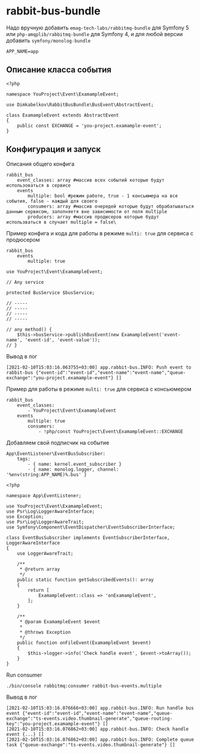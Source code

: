 # rabbit-bus-bundle

Надо вручную добавить `emag-tech-labs/rabbitmq-bundle` для Symfony 5 или `php-amqplib/rabbitmq-bundle` для Symfony 4,
и для любой версии добавить `symfony/monolog-bundle`

```
APP_NAME=app
```

## Описание класса события

```
<?php

namespace YouProject\Event\ExamampleEvent;

use Dimkabelkov\RabbitBusBundle\BusEvent\AbstractEvent;

class ExamampleEvent extends AbstractEvent
{
    public const EXCHANGE = 'you-project.examample-event';
}

```

## Конфигурация и запуск

Описания общего конфига

```
rabbit_bus
    event_classes: array #массив всех событий которые будут использоваться в сервисе
    events
        multiple: bool #режим работе, true - 1 консьюмера на все события, false - каждый для своего 
        consumers: array #массив очередей которые будут обрабатываться данным сервисом, заполняетя вне зависимости от поля multiple 
        producers: array #массив продюсеров которые будут использваться в случает multiple = false\ 
```

Пример конфига и кода для работы в режиме `multi: true` для сервиса с продюсером

```
rabbit_bus
    events
        multiple: true
```

```
use YouProject\Event\ExamampleEvent;

// Any service

protected BusService $busService;

// -----
// -----
// -----
// -----

// any method() {
    $this->busService->publishBusEvent(new ExamampleEvent('event-name', 'event-id', 'event-value'));
// }
```

Вывод в лог

```
[2021-02-10T15:03:16.063755+03:00] app.rabbit-bus.INFO: Push event to rabbit-bus {"event-id":"event-id","event-name":"event-name","queue-exchange":"you-project.examample-event"} []
```

Пример для работы в режиме `multi: true` для сервиса с консьюмером

```
rabbit_bus
    event_classes:
        - YouProject\Event\ExamampleEvent
    events
        multiple: true
        consumers:
            - !php/const YouProject\Event\ExamampleEvent::EXCHANGE
```

Добавляем свой подписчик на событие
```
App\EventListener\EventBusSubscriber:
    tags:
        - { name: kernel.event_subscriber }
        - { name: monolog.logger, channel: '%env(string:APP_NAME)%.bus' }
```

```
<?php

namespace App\EventListener;

use YouProject\Event\ExamampleEvent;
use Psr\Log\LoggerAwareInterface;
use Exception;
use Psr\Log\LoggerAwareTrait;
use Symfony\Component\EventDispatcher\EventSubscriberInterface;

class EventBusSubscriber implements EventSubscriberInterface, LoggerAwareInterface
{
    use LoggerAwareTrait;

    /**
     * @return array
     */
    public static function getSubscribedEvents(): array
    {
        return [
            ExamampleEvent::class => 'onExamampleEvent',
        ];
    }

    /**
     * @param ExamampleEvent $event
     *
     * @throws Exception
     */
    public function onFileEvent(ExamampleEvent $event)
    {
        $this->logger->info('Check handle event', $event->toArray());
    }
}
```

Run consumer

```
./bin/console rabbitmq:consumer rabbit-bus-events.multiple
```

Вывод в лог

```
[2021-02-10T15:03:16.076666+03:00] app.rabbit-bus.INFO: Run handle bus event {"event-id":"event-id","event-name":"event-name","queue-exchange":"ts-events.video.thumbnail-generate","queue-routing-key":"you-project.examample-event"} []
[2021-02-10T15:03:16.076862+03:00] app.rabbit-bus.INFO: Check handle event {...} []
[2021-02-10T15:03:16.076862+03:00] app.rabbit-bus.INFO: Complete queue task {"queue-exchange":"ts-events.video.thumbnail-generate"} []
```

